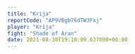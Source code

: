 ```yaml
---
title: "Krija"
reportCode: "AP9VBgb76dTW3Fxj"
player: "Krija"
fight: "Shade of Aran"
date: 2021-08-30T19:10:09.637000+00:00
---
```

